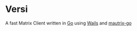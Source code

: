# Versi
A fast Matrix Client written in [Go](https://go.dev) using [Wails](https://wails.io) and [mautrix-go](https://github.com/mautrix/go)
